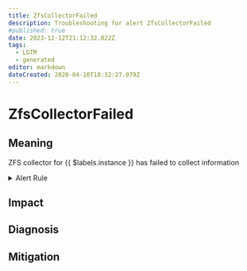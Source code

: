 ```yaml
---
title: ZfsCollectorFailed
description: Troubleshooting for alert ZfsCollectorFailed
#published: true
date: 2023-12-12T21:12:32.022Z
tags: 
  - LGTM
  - generated
editor: markdown
dateCreated: 2020-04-10T18:32:27.079Z
---
```


# ZfsCollectorFailed

## Meaning
[//]: # "Short paragraph that explains what the alert means"
ZFS collector for {{ $labels.instance }} has failed to collect information

<details>
  <summary>Alert Rule</summary>

{{% rule "zfs/zfs_exporter.yml" "ZfsCollectorFailed" %}}

{{% comment %}}

```yaml
alert: ZfsCollectorFailed
expr: zfs_scrape_collector_success != 1
for: 0m
labels:
    severity: warning
annotations:
    summary: ZFS collector failed (instance {{ $labels.instance }})
    description: |-
        ZFS collector for {{ $labels.instance }} has failed to collect information
          VALUE = {{ $value }}
          LABELS = {{ $labels }}
    runbook: https://github.com/srerun/prometheus-alerts/blob/main/content/runbooks/zfs_exporter/ZfsCollectorFailed.md

```

{{% /comment %}}

</details>


## Impact
[//]: # "What could / will happen if the alert is not addressed"



## Diagnosis
[//]: # "Steps to take to identify the cause of the problem"



## Mitigation
[//]: # "The steps necessary to resolve the alert"
